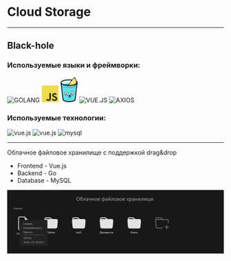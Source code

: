# Cloud Storage

---

## Black-hole


### Используемые языки и фреймворки:

<div>
<img src="https://www.vectorlogo.zone/logos/golang/golang-official.svg" alt="GOLANG" width="80" height="40"/>

<img src="https://raw.githubusercontent.com/devicons/devicon/master/icons/javascript/javascript-original.svg" alt="JS" width="40" height="40"/>

<img src="https://raw.githubusercontent.com/gin-gonic/logo/master/color.png" alt="GIN" width="40" height="60"/>

<img src="https://www.vectorlogo.zone/logos/vuejs/vuejs-icon.svg" alt="VUE.JS" width="40" height="40"/>

<img src="https://www.vectorlogo.zone/logos/axios/axios-icon.svg" alt="AXIOS" width="40" height="40"/>
</div>

### Используемые технологии:

<div>
<img src="https://www.vectorlogo.zone/logos/docker/docker-tile.svg" alt="vue.js" width="40" height="40"/>

<img src="https://www.vectorlogo.zone/logos/nginx/nginx-icon.svg" alt="vue.js" width="40" height="40"/>

<img src="https://www.vectorlogo.zone/logos/mysql/mysql-official.svg" alt="mysql" width="40" height="40"/>
</div>

---

Облачное файловое хранилище с поддержкой drag&drop

* Frontend - Vue.js
* Backend - Go
* Database - MySQL

![img.png](img/img.png)
